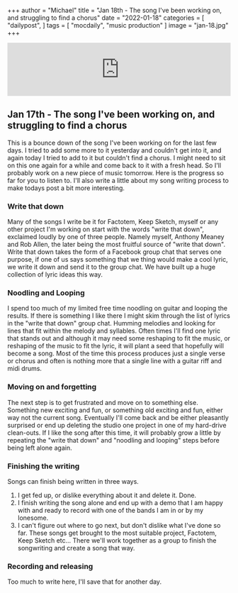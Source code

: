 +++
author = "Michael"
title = "Jan 18th - The song I've been working on, and struggling to find a chorus"
date = "2022-01-18"
categories = [
  "dailypost",
]
tags = [
  "mocdaily",
  "music production"
]
image = "jan-18.jpg"
+++

<iframe style="border: 0; width: 100%; height: 120px;" src="https://bandcamp.com/EmbeddedPlayer/album=535037396/size=large/bgcol=ffffff/linkcol=0687f5/tracklist=false/artwork=small/track=3431313351/transparent=true/" seamless><a href="https://michaeloc.bandcamp.com/album/mocdaily-music-in-progress">#mocdaily - music in progress by Michael O&#39;Connell</a></iframe>

## Jan 17th - The song I've been working on, and struggling to find a chorus
This is a bounce down of the song I've been working on for the last few days. I tried to add some more to it yesterday and couldn't get into it, and again today I tried to add to it but couldn't find a chorus. I might need to sit on this one again for a while and come back to it with a fresh head. So I'll probably work on a new piece of music tomorrow. Here is the progress so far for you to listen to. I'll also write a little about my song writing process to make todays post a bit more interesting. 

### Write that down
Many of the songs I write be it for Factotem, Keep Sketch, myself or any other project I'm working on start with the words "write that down", exclaimed loudly by one of three people. Namely myself, Anthony Meaney and Rob Allen, the later being the most fruitful source of "write that down".
Write that down takes the form of a Facebook group chat that serves one purpose, if one of us says something that we thing would make a cool lyric, we write it down and send it to the group chat. We have built up a huge collection of lyric ideas this way. 

### Noodling and Looping
I spend too much of my limited free time noodling on guitar and looping the results. If there is something I like there I might skim through the list of lyrics in the "write that down" group chat. Humming melodies and looking for lines that fit within the melody and syllables. Often times I'll find one lyric that stands out and although it may need some reshaping to fit the music, or reshaping of the music to fit the lyric, it will plant a seed that hopefully will become a song. Most of the time this process produces just a single verse or chorus and often is nothing more that a single line with a guitar riff and midi drums. 

### Moving on and forgetting
The next step is to get frustrated and move on to something else. Something new exciting and fun, or something old exciting and fun, either way not the current song. Eventually I'll come back and be either pleasantly surprised or end up deleting the studio one project in one of my hard-drive clean-outs.
If I like the song after this time, it will probably grow a little by repeating the "write that down" and "noodling and looping" steps before being left alone again. 

### Finishing the writing
Songs can finish being written in three ways.

1. I get fed up, or dislike everything about it and delete it. Done. 
2. I finish writing the song alone and end up with a demo that I am happy with and ready to record with one of the bands I am in or by my lonesome. 
3. I can't figure out where to go next, but don't dislike what I've done so far. These songs get brought to the most suitable project, Factotem, Keep Sketch etc... There we'll work together as a group to finish the songwriting and create a song that way. 

### Recording and releasing 
Too much to write here, I'll save that for another day. 